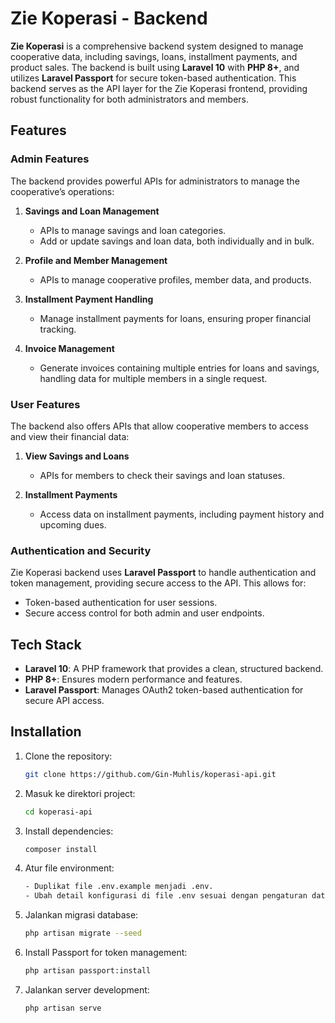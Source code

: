 # Zie Koperasi - Backend

**Zie Koperasi** is a comprehensive backend system designed to manage cooperative data, including savings, loans, installment payments, and product sales. The backend is built using **Laravel 10** with **PHP 8+**, and utilizes **Laravel Passport** for secure token-based authentication. This backend serves as the API layer for the Zie Koperasi frontend, providing robust functionality for both administrators and members.

## Features

### Admin Features
The backend provides powerful APIs for administrators to manage the cooperative’s operations:
1. **Savings and Loan Management**  
   - APIs to manage savings and loan categories.
   - Add or update savings and loan data, both individually and in bulk.

2. **Profile and Member Management**  
   - APIs to manage cooperative profiles, member data, and products.

3. **Installment Payment Handling**  
   - Manage installment payments for loans, ensuring proper financial tracking.

4. **Invoice Management**  
   - Generate invoices containing multiple entries for loans and savings, handling data for multiple members in a single request.

### User Features
The backend also offers APIs that allow cooperative members to access and view their financial data:
1. **View Savings and Loans**  
   - APIs for members to check their savings and loan statuses.

2. **Installment Payments**  
   - Access data on installment payments, including payment history and upcoming dues.

### Authentication and Security
Zie Koperasi backend uses **Laravel Passport** to handle authentication and token management, providing secure access to the API. This allows for:
- Token-based authentication for user sessions.
- Secure access control for both admin and user endpoints.

## Tech Stack

- **Laravel 10**: A PHP framework that provides a clean, structured backend.
- **PHP 8+**: Ensures modern performance and features.
- **Laravel Passport**: Manages OAuth2 token-based authentication for secure API access.

## Installation

1. Clone the repository:
   ```bash
   git clone https://github.com/Gin-Muhlis/koperasi-api.git


2. Masuk ke direktori project:
   ```bash 
   cd koperasi-api

3. Install dependencies:
   ```bash 
   composer install

4. Atur file environment:
   ```bash
   - Duplikat file .env.example menjadi .env.
   - Ubah detail konfigurasi di file .env sesuai dengan pengaturan database dan konfigurasi lainnya.

5. Jalankan migrasi database:
   ```bash 
   php artisan migrate --seed

6. Install Passport for token management:
   ```bash 
   php artisan passport:install

7. Jalankan server development:
   ```bash 
   php artisan serve